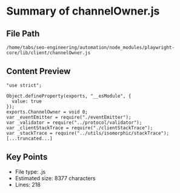# Summary of channelOwner.js
  
## File Path
`/home/tabs/seo-engineering/automation/node_modules/playwright-core/lib/client/channelOwner.js`

## Content Preview
```
"use strict";

Object.defineProperty(exports, "__esModule", {
  value: true
});
exports.ChannelOwner = void 0;
var _eventEmitter = require("./eventEmitter");
var _validator = require("../protocol/validator");
var _clientStackTrace = require("./clientStackTrace");
var _stackTrace = require("../utils/isomorphic/stackTrace");
[...truncated...]
```

## Key Points
- File type: .js
- Estimated size: 8377 characters
- Lines: 218
